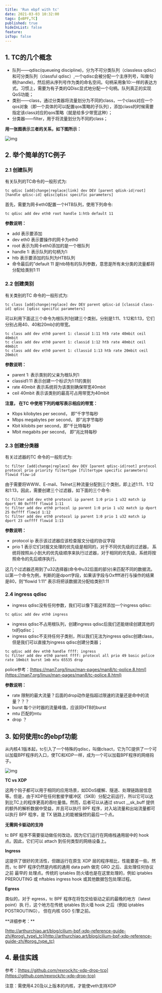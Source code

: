 ```yaml
---
title: 'Run ebpf with tc'
date: 2021-03-03 10:32:00
tags: [eBPF,TC]
published: true
hideInList: false
feature: 
isTop: false
---
```

## 1\. TC的几个概念

* 队列——qdisc(queueing discipline)，分为不可分类队列（classless qdisc）和可分类队列（classful qdisc）,一个qdisc会被分配一个主序列号，叫做句柄(handle)，然后把从序列号作为类的命名空间。句柄采用象10:一样的表达方式。习惯上，需要为有子类的QDisc显式地分配一个句柄。队列真正的实现QoS功能；
* 类别——class，通过分类器将流量划分为不同的class，一个class对应一个qos对象（即一个具体的可以配置qos策略的子队列），添加class的时候需要指定该class对应的qos策略（就是给多少带宽这种）；
* 分类器——filter，用于将流量划分为不同的class；

**用一张图表示三者的关系，如下图所示：**

![img](https://rexrock.github.io/post-images/tc_filter_class.jpg)

## 2\. 举个简单的TC例子

### 2.1 创建队列

有关队列的TC命令的一般形式为:

```
tc qdisc [add|change|replace|link] dev DEV [parent qdisk-id|root][handle qdisc-id] qdisc[qdisc specific parameters]
```

首先，需要为网卡eth0配置一个HTB队列，使用下列命令:

```
tc qdisc add dev eth0 root handle 1:htb default 11
```

**参数说明：**

* add 表示要添加
* dev eth0 表示要操作的网卡为eth0
* root 表示为网卡eth0添加的是一个根队列
* handle 1: 表示队列的句柄为1:
* htb 表示要添加的队列为HTB队列
* 命令最后的”default 11 是htb特有的队列参数，意思是所有未分类的流量都将分配给类别1:11

### 2.2 创建类别

有关类别的TC 命令的一般形式为:

```
tc class [add|change|replace] dev DEV parent qdisc-id [classid class-id] qdisc [qdisc specific parameters]
```

可以利用下面这三个命令为根队列1创建三个类别，分别是1:11、1:12和1:13，它们分别占用40、40和20mb\[t的带宽。

```
tc class add dev eth0 parent 1: classid 1:11 htb rate 40mbit ceil 40mbit
tc class add dev eth0 parent 1: classid 1:12 htb rate 40mbit ceil 40mbit
tc class add dev eth0 parent 1: cllassid 1:13 htb rate 20mbit ceil 20mbit
```

**参数说明：**

* parent 1: 表示类别的父亲为根队列1:
* classid1:11 表示创建一个标识为1:11的类别
* rate 40mbit 表示系统将为该类别确保带宽40mbit
* ceil 40mbit 表示该类别的最高可占用带宽为40mbit

**注意， 在TC 中使用下列的缩写表示相应的带宽：**

* Kbps kiIobytes per second， 即”千字节每秒
* Mbps megabytes per second， 即”兆字节每秒
* Kbit kilobits per second，即”千比特每秒
* Mbit megabits per second， 即”兆比特每秒

### 2.3 创建分类器

有关过滤器的TC 命令的一般形式为:

```
tc filter [add|change|replace] dev DEV [parent qdisc-id|root] protocol protocol prio priority filtertype [filtertype specific parameters] flowid flow-id
```

由于需要将WWW、E-mail、Telnet三种流量分配到三个类别，即上述1:11、1:12和1:13，因此，需要创建三个过滤器，如下面的三个命令:

```
tc filter add dev eth0 protocol ip parent 1:0 prio 1 u32 match ip dport 80 0xffff flowid 1:11
tc filter add dev eth0 prtocol ip parent 1:0 prio 1 u32 match ip dport 25 0xffff flowid 1:12
tc filter add dev eth0 protocol ip parent 1:0 prio 1 u32 match ip dport 23 oxffff flowid 1:13
```

**参数说明：**

* protocol ip 表示该过滤器应该检查报文分组的协议字段
* prio 1 表示它们对报文处理的优先级是相同的，对于不同优先级的过滤器， 系统将按照从小到大的优先级顺序来执行过滤器，对于相同的优先级，系统将按照命令的先后顺序执行。

这几个过滤器还用到了u32选择器(命令中u32后面的部分)来匹配不同的数据流。以第一个命令为例，判断的是dport字段，如果该字段与Oxffff进行与操作的结果是80，则“flowid 1:11” 表示将把该数据流分配给类别1:11

### 2.4 ingress qdisc

* ingress qdisc没有任何参数，我们可以像下面这样添加一个ingress qdisc:

~~~
tc qdisc add dev eth0 ingress
~~~

* ingress qdisc不占用根队列，创建ingress qdisc后我们还能继续创建其他的tx的qdisc；
* ingress qdisc不支持任何子类别，所以我们无法为ingress qdisc创建class，但是我们可以直接为ingress qdisc创建分类器；

~~~
tc qdisc add dev eth0 handle ffff: ingress 
tc filter add dev eth0 parent ffff: protocol all prio 49 basic police rate 10mbit burst 1mb mtu 65535 drop
~~~

police参考：[https://man7.org/linux/man-pages/man8/tc-police.8.html](https://man7.org/linux/man-pages/man8/tc-police.8.html)

**参数说明：**

* rate 限制的最大流量？后面的drop动作是指超过限速的流量还是命中的流量？？？
* burst 每个计时器的流量峰值，应该同HTB的burst
* mtu 匹配的mtu
* drop ？

## 3\. 如何使用tc的ebpf功能

从内核4.1版本起，tc引入了一个特殊的qdisc，叫做clsact，它为TC提供了一个可以加载BPF程序的入口，使TC和XDP一样，成为一个可以加载BPF程序的网络钩子。

![img](https://rexrock.github.io/post-images/ebpf_in_tc.jpg)

**TC vs XDP**

这两个钩子都可以用于相同的应用场景，如DDoS缓解、隧道、处理链路层信息等。但是，由于XDP在任何套接字缓冲区（SKB）分配之前运行，所以它可以达到比TC上的程序更高的吞吐量值。然而，后者可以从通过 struct \_\_sk\_buff 提供的额外的解析数据中受益，并且可以执行 BPF 程序，对入站流量和出站流量都可以执行 BPF 程序，是 TX 链路上的能被操控的最后一个点。

**无需网卡驱动的支持**

tc BPF 程序不需要驱动做任何改动，因为它们运行在网络栈通用层中的 hook 点。因此，它们可以 attach 到任何类型的网络设备上。

**Ingress**

这提供了很好的灵活性，但跟运行在原生 XDP 层的程序相比，性能要差一些。然而，tc BPF 程序仍然是内核的通用 data path 做完 GRO 之后、且处理任何协议之前 最早的 处理点。传统的 iptables 防火墙也是在这里处理的，例如 iptables PREROUTING 或 nftables ingress hook 或其他数据包包处理过程。

**Egress**

类似的，对于 egress，tc BPF 程序在将包交给驱动之前的最晚的地方（latest point）执 行，这个地方在传统 iptables 防火墙 hook 之后（例如 iptables POSTROUTING）， 但在内核 GSO 引擎之前。

\*\*详细参考：\*\*

[http://arthurchiao.art/blog/cilium-bpf-xdp-reference-guide-zh/#prog\_type\_tc](http://arthurchiao.art/blog/cilium-bpf-xdp-reference-guide-zh/#prog_type_tc)

## 4\. 最佳实践

参考：[https://github.com/rexrock/tc-xdp-drop-tcp](https://github.com/rexrock/tc-xdp-drop-tcp)

注意：需使用4.20及以上版本的内核，才能使veth支持XDP
